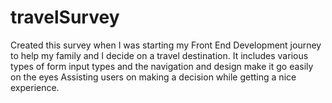 # travelSurvey
Created this survey when I was starting my Front End Development journey to help my family
and I decide on a travel destination.
It includes various types of form input types and the navigation and design make it go easily on the eyes
Assisting users on making a decision while getting a nice experience.
